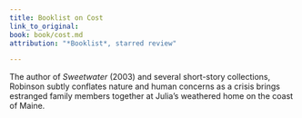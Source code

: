 ```yaml
---
title: Booklist on Cost
link_to_original: 
book: book/cost.md
attribution: "*Booklist*, starred review"

---
```

The author of *Sweetwater* (2003) and several short-story collections, Robinson subtly conflates nature and human concerns as a crisis brings estranged family members together at Julia’s weathered home on the coast of Maine.